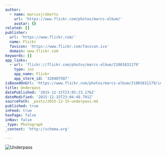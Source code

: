 ```yaml
---
author:
  - name: marcusjroberts
    url: 'https://www.flickr.com/photos/marcs-album/'
    avatar: {}
related: []
publisher:
  url: 'https://www.flickr.com/'
  name: Flickr
  favicon: 'https://www.flickr.com/favicon.ico'
  domain: www.flickr.com
keywords: []
app_links:
  - url: 'flickr://flickr.com/photos/marcs-album/21001831179'
    type: ios
    app_name: Flickr
    app_store_id: '328407587'
isBasedOnUrl: 'https://www.flickr.com/photos/marcs-album/21001831179/in/datetaken-public/'
title: Underpass
datePublished: '2015-12-15T23:05:23.176Z'
dateModified: '2015-12-15T23:04:48.791Z'
sourcePath: _posts/2015-12-15-underpass.md
published: true
inFeed: true
hasPage: false
inNav: false
_type: Photograph
_context: 'http://schema.org'

---
```

![Underpass](https://farm6.staticflickr.com/5684/21001831179_18a4c91b6c_b.jpg)